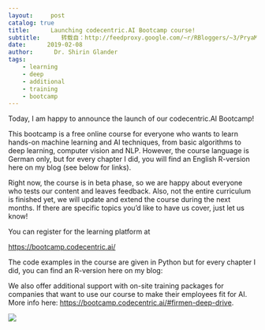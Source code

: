 ```yaml
---
layout:     post
catalog: true
title:      Launching codecentric.AI Bootcamp course!
subtitle:      转载自：http://feedproxy.google.com/~r/RBloggers/~3/PryaMMnYsPY/
date:      2019-02-08
author:      Dr. Shirin Glander
tags:
    - learning
    - deep
    - additional
    - training
    - bootcamp
---
```






Today, I am happy to announce the launch of our codecentric.AI Bootcamp!

This bootcamp is a free online course for everyone who wants to learn hands-on machine learning and AI techniques, from basic algorithms to deep learning, computer vision and NLP. However, the course language is German only, but for every chapter I did, you will find an English R-version here on my blog (see below for links).

Right now, the course is in beta phase, so we are happy about everyone who tests our content and leaves feedback. Also, not the entire curriculum is finished yet, we will update and extend the course during the next months. If there are specific topics you’d like to have us cover, just let us know!

You can register for the learning platform at

https://bootcamp.codecentric.ai/

The code examples in the course are given in Python but for every chapter I did, you can find an R-version here on my blog:

We also offer additional support with on-site training packages for companies that want to use our course to make their employees fit for AI. More info here: https://bootcamp.codecentric.ai/#firmen-deep-drive.

![](https://i1.wp.com/shiring.github.io/netlify_images/ccai_bootcamp.png?w=456&ssl=1)

